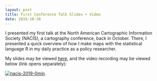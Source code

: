 ```yaml
---
layout: post
title: First Conference Talk Slides + Video
date: 2019-10-30
---
```


I presented my first talk at the North American Cartographic Information Society (NACIS), a cartography conference, back in October. 
There, I presented a quick overview of how I make maps with the statistical language R in my daily practice as a policy researcher. 

My slides may be viewed [here](http://courtneylee.net/nacis-2019/#1), and the video recording may be viewed below (link opens separately):

[![nacis-2019-0min](https://img.youtube.com/vi/ykkSfnxOkxo/0.jpg)](https://www.youtube.com/watch?v=ykkSfnxOkxo).



